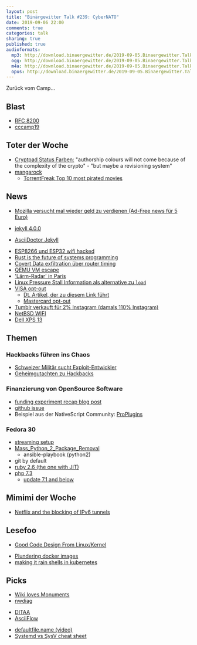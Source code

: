 ```yaml
---
layout: post
title: "Binärgewitter Talk #239: CyberNATO"
date: 2019-09-06 22:00
comments: true
categories: talk
sharing: true
published: true
audioformats:
  mp3: http://download.binaergewitter.de/2019-09-05.Binaergewitter.Talk.239.mp3
  ogg: http://download.binaergewitter.de/2019-09-05.Binaergewitter.Talk.239.ogg
  m4a: http://download.binaergewitter.de/2019-09-05.Binaergewitter.Talk.239.m4a
  opus: http://download.binaergewitter.de/2019-09-05.Binaergewitter.Talk.239.opus
---
```

Zurück vom Camp...


## Blast
- [RFC 8200]( https://tools.ietf.org/html/rfc8200#section-5 )
- [cccamp19]( https://twitter.com/binaergewitter/status/1165688796425412608 )

## Toter der Woche
- [Cryptpad Status Farben:](https://github.com/xwiki-labs/cryptpad/issues/41) "authorship colours will not come because of the complexity of the crypto" - "but maybe a revisioning system"
- [mangarock]( https://torrentfreak.com/pirate-site-mangarock-shuts-down-and-goes-legal-190905/ )
  - [TorrentFreak Top 10 most pirated movies]( https://torrentfreak.com/top-10-most-pirated-movies-of-the-week-on-bittorrent-09-02-19/ )

## News
* [Mozilla versucht mal wieder geld zu verdienen (Ad-Free news für 5 Euro)]( 
https://news.slashdot.org/story/19/07/05/1712247/mozilla-set-to-offer-ad-free-news-consumption-capability-on-firefox-for-5-per-month )
- [jekyll 4.0.0]( https://jekyllrb.com/news/2019/08/20/jekyll-4-0-0-released/ )
 * [AsciiDoctor Jekyll]( https://twitter.com/mojavelinux/status/1167883755022798850 )
- [ESP8266 und ESP32 wifi hacked]( https://hackaday.com/2019/09/05/esp8266-and-esp32-wifi-hacked/ )
- [Rust is the future of systems programming]( https://lwn.net/Articles/797828/ )
- [Covert Data exfiltration über router timing]( https://www.bleepingcomputer.com/news/security/router-network-isolation-broken-by-covert-data-exfiltration/ )
- [QEMU VM escape]( https://blog.bi0s.in/2019/08/24/Pwn/VM-Escape/2019-07-29-qemu-vm-escape-cve-2019-14378/ )
- ['Lärm-Radar' in Paris]( https://www.reuters.com/article/us-france-noise-motorcycles/paris-suburb-pioneers-noise-radar-to-fine-roaring-motorcycles-idUSKCN1VK1AA
 )
- [Linux Pressure Stall Information als alternative zu `load`]( https://unixism.net/2019/08/linux-pressure-stall-information-psi-by-example/ )
- [VISA opt-out]( https://marketingreportoptout.visa.com/OPTOUT/request.do )
  * [Dt. Artikel, der zu diesem Link führt]( https://www.visa.de/nutzungsbedingungen/datenschutzrichtlinie-deaktivierung.html )
  * [Mastercard opt-out](https://www.mastercard.de/de-de/datenschutz/data-analytics-opt-out.html)
- [Tumblr verkauft für 2% Instagram (damals 110% Instagram)]( https://www.wsj.com/articles/verizon-to-sell-tumblr-to-wordpress-owner-11565640000 )
- [NetBSD WIFI]( https://mail-index.netbsd.org/port-arm/2019/08/31/msg006102.html )
- [Dell XPS 13]( https://www.heise.de/newsticker/meldung/Dell-XPS-13-Neues-Linux-Laptop-der-Developer-Edition-4503160.html )

## Themen

### Hackbacks führen ins Chaos

- [Schweizer Militär sucht Exploit-Entwickler]( https://twitter.com/digiges_ch/status/1167843086397054982 )
- [Geheimgutachten zu Hackbacks]( 
https://www.heise.de/newsticker/meldung/Geheimgutachten-zu-Hackbacks-Eindringliche-Warnung-vor-digitalem-Gegenschlag-4512930.html )

### Finanzierung von OpenSource Software

- [funding experiment recap blog post]( https://feross.org/funding-experiment-recap/ )
- [github issue](https://github.com/standard/standard/issues/1381)
- Beispiel aus der NativeScript Community: [ProPlugins]( https://www.proplugins.org )


### Fedora 30
- [streaming setup]( https://l33tsource.com/blog/2019/08/30/streaming-setup/ )
- [Mass_Python_2_Package_Removal]( https://fedoraproject.org/wiki/Changes/Mass_Python_2_Package_Removal )
  * ansible-playbook (python2)
- git by default
- [ruby 2.6 (the one with JIT)]( https://fedoraproject.org/wiki/Changes/Ruby_2.6 )
- [php 7.3]( https://fedoraproject.org/wiki/Changes/php73 )
  * [update 7.1 and below]( https://www.php.net/supported-versions.php )


## Mimimi der Woche

- [Netflix and the blocking of IPv6 tunnels]( https://gist.github.com/jamesmacwhite/6a642cb6bad00c5cefa91ec3d742e2a6 )

## Lesefoo

* [Good Code Design From Linux/Kernel]( https://leandromoreira.com.br/2019/08/02/linux-ffmpeg-source-internals-a-good-software-design/)
- [Plundering docker images]( https://blog.ropnop.com/plundering-docker-images/  )
 - [making it rain shells in kubernetes]( https://raesene.github.io/blog/2019/08/10/making-it-rain-shells-in-Kubernetes/ )


## Picks

- [Wiki loves Monuments]( https://de.wikipedia.org/wiki/Wikipedia:Wiki_Loves_Monuments_2019/Deutschland )
- [nwdiag]( http://blockdiag.com/en/nwdiag/ )
 * [DITAA]( http://ditaa.sourceforge.net/ )
 * [AsciiFlow]( http://asciiflow.com/ )
- [defaultfile.name (video)]( http://defaultfile.name/ )
- [Systemd vs SysV cheat sheet]( https://www.lions-wing.net/maker/raspberry-1/systemd-vs-sysVinit-cheatsheet.jpg )
